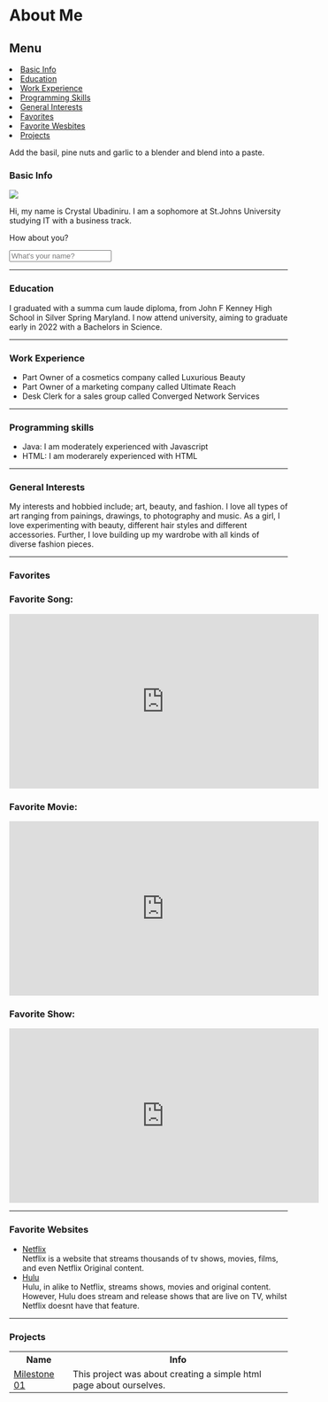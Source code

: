 # About Me
<html>

<h2> Menu </h2>
<li> <a href="#basic_info"> Basic Info </a></li> 
<li> <a href="#edu_cation"> Education </a></li>
<li> <a href="#work"> Work Experience </a></li> 
<li> <a href="#skills"> Programming Skills </a></li>
<li> <a href="#interests"> General Interests </a></li>
<li> <a href="#favorites"> Favorites </a></li>
<li> <a href="#website"> Favorite Wesbites </a></li>
<li> <a href="#proj"> Projects </a></li>



<p>Add the <span class="ingredient">basil</span>, <span class="ingredient">pine nuts</span> and <span class="ingredient">garlic</span> to a blender and blend into a paste.</p> 


<div id= "basic info">
  <h3> Basic Info</h3>
 <img src="https://brandingandbuzzing.com/wp-content/uploads/2018/11/Lisa-Bitmoji.png">
 <p> Hi, my name is Crystal Ubadiniru. I am a sophomore at St.Johns University studying IT with a business track.</p>
  <p> How about you?</p>
  
  <form>  
      <div>
      <input type= "text" placeholder= "What's your name?" name="name_field">
      </div>
    

  
   <hr>
  <div id= "Edu_cation">
  <h3> Education</h3>
 <p> I graduated with a summa cum laude diploma, from John F Kenney High School in Silver Spring Maryland. I now attend university, aiming to graduate early in 2022 with a Bachelors in Science.</p>
  </div>
  <hr>

  <div id= "work">
  <h3> Work Experience</h3>
    <ul> <li> Part Owner of a cosmetics company called Luxurious Beauty</li>
      <li> Part Owner of a marketing company called Ultimate Reach</li>
      <li> Desk Clerk for a sales group called Converged Network Services </li>
      
 </ul>
     </div> 
      <hr>
  <div id= "skills">
  <h3> Programming skills</h3>
  <ul> <li> Java: I am moderately experienced with Javascript </li>
    <li> HTML: I am moderarely experienced with HTML </li>
  </ul>
  </div>
   <hr>
  <div id= "interests">
  <h3> General Interests</h3>
  <p> My interests and hobbied include; art, beauty, and fashion. I love all types of art ranging from painings, drawings, to photography and music. As a girl, I love experimenting with beauty, different hair styles and different accessories. Further, I love building up my wardrobe with all kinds of diverse fashion pieces. </p>
  </div>
   <hr>
  <div id= "favorites">
  <h3> Favorites</h3>
 
 <h3> Favorite Song: </h3>
 
<iframe width="560" height="315" src="https://www.youtube.com/embed/Djf9es4rnXY" frameborder="0" allow="accelerometer; autoplay; clipboard-write; encrypted-media; gyroscope; picture-in-picture" allowfullscreen></iframe>

<h3> Favorite Movie: </h3>

<iframe width="560" height="315" src="https://www.youtube.com/embed/dcUOO4Itgmw" frameborder="0" allow="accelerometer; autoplay; clipboard-write; encrypted-media; gyroscope; picture-in-picture" allowfullscreen></iframe>

<h3>Favorite Show: </h3>

<iframe width="560" height="315" src="https://www.youtube.com/embed/XkTP1QTRWDA" frameborder="0" allow="accelerometer; autoplay; clipboard-write; encrypted-media; gyroscope; picture-in-picture" allowfullscreen></iframe>

  </div>   
   <hr>
  <div id= "website">
  <h3> Favorite Websites</h3>
  
 <ul>
<li>  <a href="https://www.netflix.com/browse" target="_blank"> Netflix</a></li> Netflix is a website that streams thousands of tv shows, movies, films, and even Netflix Original content.</li>
  <li>  <a href="https://www.hulu.com/hub/home" target="_blank"> Hulu </a></li>Hulu, in alike to Netflix, streams shows, movies and original content. However, Hulu does stream and release shows that are live on TV, whilst Netflix doesnt have that feature.</li>
  
  </ul>
  </div>
  
   <hr>

<div id= "proj">
  <h3> Projects</h3>
  <table>
    <tr>
      <th> Name</th>
      <th> Info</th>
    </tr>
    <tr>
    <td> <a href="https://crystalubadiniru.github.io/milestone/" target="_blank"> Milestone 01 </td>
    <td> This project was about creating a simple html page about ourselves. </td>
 <tr>
 </table>
 

</html>
